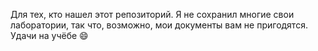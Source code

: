 Для тех, кто нашел этот репозиторий. Я не сохранил многие свои лаборатории, так что, возможно, мои документы вам не пригодятся. Удачи на учёбе 😄
